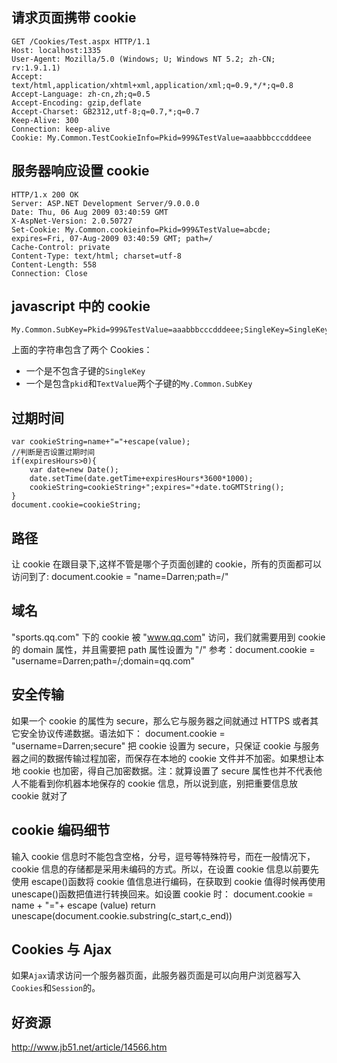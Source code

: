 ## 请求页面携带 cookie

```http
GET /Cookies/Test.aspx HTTP/1.1
Host: localhost:1335
User-Agent: Mozilla/5.0 (Windows; U; Windows NT 5.2; zh-CN; rv:1.9.1.1)
Accept: text/html,application/xhtml+xml,application/xml;q=0.9,*/*;q=0.8
Accept-Language: zh-cn,zh;q=0.5
Accept-Encoding: gzip,deflate
Accept-Charset: GB2312,utf-8;q=0.7,*;q=0.7
Keep-Alive: 300
Connection: keep-alive
Cookie: My.Common.TestCookieInfo=Pkid=999&TestValue=aaabbbcccdddeee
```

## 服务器响应设置 cookie

```http
HTTP/1.x 200 OK
Server: ASP.NET Development Server/9.0.0.0
Date: Thu, 06 Aug 2009 03:40:59 GMT
X-AspNet-Version: 2.0.50727
Set-Cookie: My.Common.cookieinfo=Pkid=999&TestValue=abcde; expires=Fri, 07-Aug-2009 03:40:59 GMT; path=/
Cache-Control: private
Content-Type: text/html; charset=utf-8
Content-Length: 558
Connection: Close
```

## javascript 中的 cookie

```http
My.Common.SubKey=Pkid=999&TestValue=aaabbbcccdddeee;SingleKey=SingleKeyValue
```

上面的字符串包含了两个 Cookies：

- 一个是不包含子键的`SingleKey`
- 一个是包含`pkid`和`TextValue`两个子键的`My.Common.SubKey`

## 过期时间

```
var cookieString=name+"="+escape(value);
//判断是否设置过期时间
if(expiresHours>0){
    var date=new Date();
    date.setTime(date.getTime+expiresHours*3600*1000);
    cookieString=cookieString+";expires="+date.toGMTString();
}
document.cookie=cookieString;
```

## 路径

让 cookie 在跟目录下,这样不管是哪个子页面创建的 cookie，所有的页面都可以访问到了:
document.cookie = "name=Darren;path=/"

## 域名

"sports.qq.com" 下的 cookie 被 "www.qq.com" 访问，我们就需要用到 cookie 的 domain 属性，并且需要把 path 属性设置为 "/"
参考：document.cookie = "username=Darren;path=/;domain=qq.com"

## 安全传输

如果一个 cookie 的属性为 secure，那么它与服务器之间就通过 HTTPS 或者其它安全协议传递数据。语法如下：
document.cookie = "username=Darren;secure"
把 cookie 设置为 secure，只保证 cookie 与服务器之间的数据传输过程加密，而保存在本地的 cookie 文件并不加密。如果想让本地 cookie 也加密，得自己加密数据。注：就算设置了 secure 属性也并不代表他人不能看到你机器本地保存的 cookie 信息，所以说到底，别把重要信息放 cookie 就对了

## cookie 编码细节

输入 cookie 信息时不能包含空格，分号，逗号等特殊符号，而在一般情况下，cookie 信息的存储都是采用未编码的方式。所以，在设置 cookie 信息以前要先使用 escape()函数将 cookie 值信息进行编码，在获取到 cookie 值得时候再使用 unescape()函数把值进行转换回来。如设置 cookie 时：
document.cookie = name + "="+ escape (value)
return unescape(document.cookie.substring(c_start,c_end))

## Cookies 与 Ajax

如果`Ajax`请求访问一个服务器页面，此服务器页面是可以向用户浏览器写入`Cookies`和`Session`的。

## 好资源

http://www.jb51.net/article/14566.htm
